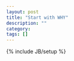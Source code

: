 ```yaml
---
layout: post
title: "Start with WHY"
description: ""
category: 
tags: []
---
```

{% include JB/setup %}

